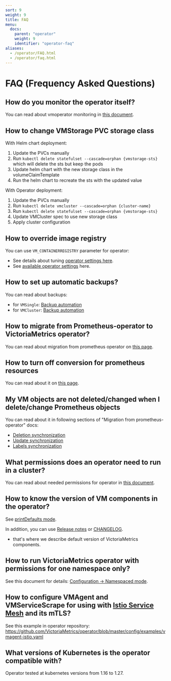 ```yaml
---
sort: 9
weight: 9
title: FAQ
menu:
  docs:
    parent: "operator"
    weight: 9
    identifier: "operator-faq"
aliases:
  - /operator/FAQ.html
  - /operator/faq.html
---
```


# FAQ (Frequency Asked Questions)

## How do you monitor the operator itself?

You can read about vmoperator monitoring in [this document](./monitoring.md).

## How to change VMStorage PVC storage class

With Helm chart deployment:

1. Update the PVCs manually
1. Run `kubectl delete statefulset --cascade=orphan {vmstorage-sts}` which will delete the sts but keep the pods
1. Update helm chart with the new storage class in the volumeClaimTemplate
1. Run the helm chart to recreate the sts with the updated value

With Operator deployment:

1. Update the PVCs manually
1. Run `kubectl delete vmcluster --cascade=orphan {cluster-name}`
1. Run `kubectl delete statefulset --cascade=orphan {vmstorage-sts}`
1. Update VMCluster spec to use new storage class
1. Apply cluster configuration

## How to override image registry

You can use `VM_CONTAINERREGISTRY` parameter for operator:

- See details about tuning [operator settings here](./setup.md#settings).
- See [available operator settings](./vars.md) here.

## How to set up automatic backups?

You can read about backups:

- for `VMSingle`: [Backup automation](./resources/vmsingle.md#backup-automation)
- for `VMCluster`: [Backup automation](./resources/vmcluster.md#backup-automation)

## How to migrate from Prometheus-operator to VictoriaMetrics operator?

You can read about migration from prometheus operator on [this page](./migration.md).

## How to turn off conversion for prometheus resources

You can read about it on [this page](./migration.md#objects-convesion).

## My VM objects are not deleted/changed when I delete/change Prometheus objects

You can read about it in following sections of "Migration from prometheus-operator" docs:

- [Deletion synchronization](./migration.md#deletion-synchronization)
- [Update synchronization](./migration.md#update-synchronization)
- [Labels synchronization](./migration.md#labels-synchronization)

## What permissions does an operator need to run in a cluster?

You can read about needed permissions for operator in [this document](./security.md#roles).

## How to know the version of VM components in the operator?

See [printDefaults mode](./configuration.md).

In addition, you can use [Release notes](https://github.com/VictoriaMetrics/operator/releases) 
or [CHANGELOG](https://github.com/VictoriaMetrics/operator/blob/master/docs/CHANGELOG.md).
- that's where we describe default version of VictoriaMetrics components.

## How to run VictoriaMetrics operator with permissions for one namespace only?

See this document for details: [Configuration -> Namespaced mode](./configuration.md#namespaced-mode).

## How to configure VMAgent and VMServiceScrape for using with [Istio Service Mesh](https://istio.io/) and its mTLS?

See this example in operator repository: https://github.com/VictoriaMetrics/operator/blob/master/config/examples/vmagent-istio.yaml

## What versions of Kubernetes is the operator compatible with?

Operator tested at kubernetes versions from 1.16 to 1.27.
